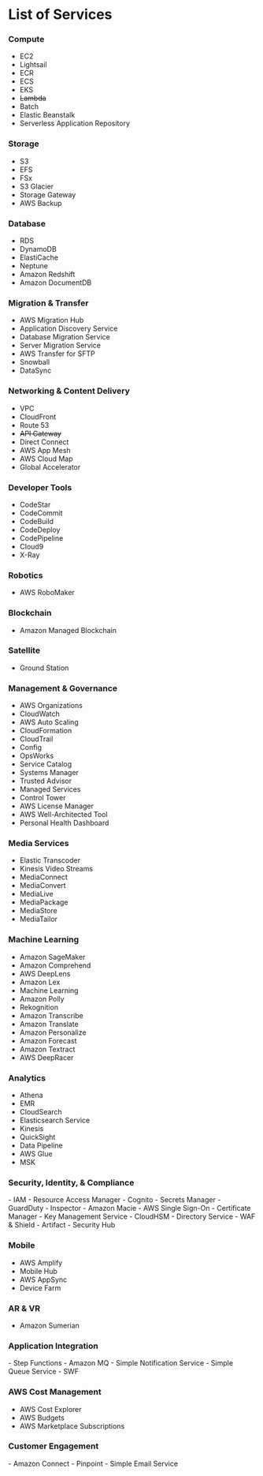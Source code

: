 # List of Services
<h3>Compute</h3>

- EC2
- Lightsail
- ECR
- ECS
- EKS
- ~~Lambda~~
- Batch
- Elastic Beanstalk
- Serverless Application Repository
<h3>Storage</h3>

- S3
- EFS
- FSx
- S3 Glacier
- Storage Gateway
- AWS Backup
<h3>Database</h3>

- RDS
- DynamoDB
- ElastiCache
- Neptune
- Amazon Redshift
- Amazon DocumentDB
<h3>Migration & Transfer</h3>

- AWS Migration Hub
- Application Discovery Service
- Database Migration Service
- Server Migration Service
- AWS Transfer for SFTP
- Snowball
- DataSync
<h3>Networking & Content Delivery</h3>

- VPC
- CloudFront
- Route 53
- ~~API Gateway~~
- Direct Connect
- AWS App Mesh
- AWS Cloud Map
- Global Accelerator
<h3>Developer Tools</h3>

- CodeStar
- CodeCommit
- CodeBuild
- CodeDeploy
- CodePipeline
- Cloud9
- X-Ray

<h3>Robotics</h3>

- AWS RoboMaker

<h3>Blockchain</h3>

- Amazon Managed Blockchain

<h3>Satellite</h3>

- Ground Station

<h3>Management & Governance</h3>

- AWS Organizations
- CloudWatch
- AWS Auto Scaling
- CloudFormation
- CloudTrail
- Config
- OpsWorks
- Service Catalog
- Systems Manager
- Trusted Advisor
- Managed Services
- Control Tower
- AWS License Manager
- AWS Well-Architected Tool
- Personal Health Dashboard

<h3>Media Services</h3>

- Elastic Transcoder
- Kinesis Video Streams
- MediaConnect
- MediaConvert
- MediaLive
- MediaPackage
- MediaStore
- MediaTailor

<h3>Machine Learning</h3>

- Amazon SageMaker
- Amazon Comprehend
- AWS DeepLens
- Amazon Lex
- Machine Learning
- Amazon Polly
- Rekognition
- Amazon Transcribe
- Amazon Translate
- Amazon Personalize
- Amazon Forecast
- Amazon Textract
- AWS DeepRacer

<h3>Analytics</h3>

- Athena
- EMR
- CloudSearch
- Elasticsearch Service
- Kinesis
- QuickSight
- Data Pipeline
- AWS Glue
- MSK

<h3>Security, Identity, & Compliance</h3>
- IAM
- Resource Access Manager
- Cognito
- Secrets Manager
- GuardDuty
- Inspector
- Amazon Macie
- AWS Single Sign-On
- Certificate Manager
- Key Management Service
- CloudHSM
- Directory Service
- WAF & Shield
- Artifact
- Security Hub

<h3>Mobile</h3>

- AWS Amplify
- Mobile Hub
- AWS AppSync
- Device Farm

<h3>AR & VR</h3>

- Amazon Sumerian

<h3>Application Integration</h3>
- Step Functions
- Amazon MQ
- Simple Notification Service
- Simple Queue Service
- SWF

<h3>AWS Cost Management</h3>

- AWS Cost Explorer
- AWS Budgets
- AWS Marketplace Subscriptions

<h3>Customer Engagement</h3>
- Amazon Connect
- Pinpoint
- Simple Email Service